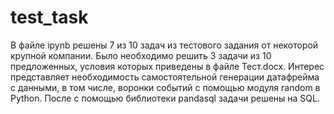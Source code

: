 # test_task
В файле ipynb решены 7 из 10 задач из тестового задания от некоторой крупной компании. Было необходимо решить 3 задачи из 10 предложенных, условия которых приведены в файле Тест.docx. Интерес представляет необходимость самостоятельной генерации датафрейма с данными, в том числе, воронки событий с помощью модуля random в Python.
После с помощью библиотеки pandasql задачи решены на SQL.
